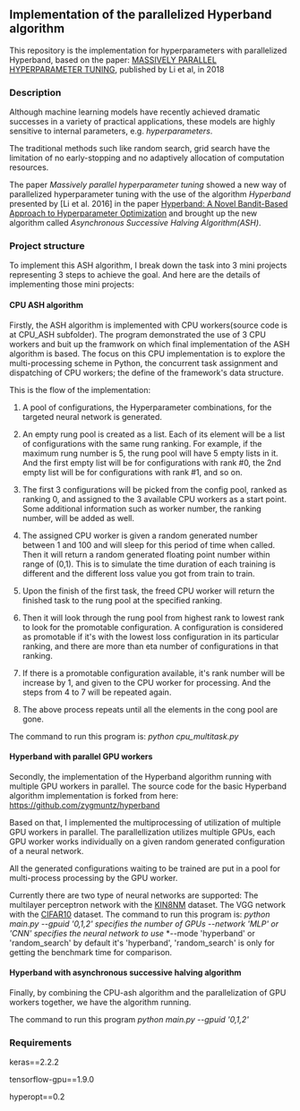 ## Implementation of the parallelized Hyperband algorithm

This repository is the implementation for hyperparameters with parallelized Hyperband, based on the paper:
[MASSIVELY PARALLEL HYPERPARAMETER TUNING](https://openreview.net/forum?id=S1Y7OOlRZ), published by Li et al, in 2018

### Description
Although machine learning models have recently achieved dramatic successes in a variety of practical applications, these models are highly sensitive to internal parameters, e.g. *hyperparameters*.

The traditional methods such like random search, grid search have the limitation of no early-stopping and no adaptively allocation of computation resources. 

The paper *Massively parallel hyperparameter tuning* showed a new way of parallelized hyperparameter tuning with the use of the algorithm *Hyperband* presented by [Li et al. 2016] in the paper [Hyperband: A Novel Bandit-Based Approach to Hyperparameter Optimization](https://arxiv.org/abs/1603.06560) and brought up the new algorithm called *Asynchronous Successive Halving Algorithm(ASH)*. 

### Project structure
To implement this ASH algorithm, I break down the task into 3 mini projects representing 3 steps to achieve the goal. And here are the details of implementing those mini projects:

#### CPU ASH algorithm
Firstly, the ASH algorithm is implemented with CPU workers(source code is at CPU_ASH subfolder). The program demonstrated the use of 3 CPU workers and buit up the framwork on which final implementation of the ASH algorithm is based. The focus on this CPU implementation is to explore the multi-processing scheme in Python, the concurrent task assignment and dispatching of CPU workers; the define of the framework's data structure.

This is the flow of the implementation:

1. A pool of configurations, the Hyperparameter combinations, for the targeted neural network is generated.

2. An empty rung pool is created as a list. Each of its element will be a list of configurations with the same rung ranking. For example, if the maximum rung number is 5, the rung pool will have 5 empty lists in it. And the first empty list will be for configurations with rank #0, the 2nd empty list will be for configurations with rank #1, and so on.

3. The first 3 configurations will be picked from the config pool, ranked as ranking 0, and assigned to the 3 available CPU workers as a start point. Some additional information such as worker number, the ranking number, will be added as well.

4. The assigned CPU worker is given a random generated number between 1 and 100 and will sleep for this period of time when called. Then it will return a random generated floating point number within range of (0,1). This is to simulate the time duration of each training is different and the different loss value you got from train to train. 

5. Upon the finish of the first task, the freed CPU worker will return the finished task to the rung pool at the specified ranking. 

6. Then it will look through the rung pool from highest rank to lowest rank to look for the promotable configuration. A configuration is considered as promotable if it's with the lowest loss configuration in its particular ranking, and there are more than eta number of configurations in that ranking.

7. If there is a promotable configuration available, it's rank number will be increase by 1, and given to the CPU worker for processing. And the steps from 4 to 7 will be repeated again.

8. The above process repeats until all the elements in the cong pool are gone. 


The command to run this program is:
*python cpu_multitask.py*

#### Hyperband with parallel GPU workers
Secondly, the implementation of the Hyperband algorithm running with multiple GPU workers in parallel. The source code for the basic Hyperband algorithm implementation is forked from here:
https://github.com/zygmuntz/hyperband

Based on that, I implemented the multiprocessing of utilization of multiple GPU workers in parallel. 
The parallellization utilizes multiple GPUs, each GPU worker works individually on a given random generated configuration of a neural network. 

All the generated configurations waiting to be trained are put in a pool for multi-process processing by the GPU worker. 

Currently there are two type of neural networks are supported:
The multilayer perceptron network with the [KIN8NM](https://www.openml.org/d/189) dataset.
The VGG network with the [CIFAR10](https://www.cs.toronto.edu/~kriz/cifar.html) dataset.
The command to run this program is:
*python main.py --gpuid '0,1,2' specifies the number of GPUs*
               *--network 'MLP' or 'CNN' specifies the neural network to use*
               *--mode 'hyperband' or 'random_search' by default it's 'hyperband', 'random_search' is only for getting the benchmark time for comparison.

#### Hyperband with asynchronous successive halving algorithm

Finally, by combining the CPU-ash algorithm and the parallelization of GPU workers together, we have the algorithm running. 

The command to run this program 
*python main.py --gpuid '0,1,2'*

### Requirements
keras==2.2.2

tensorflow-gpu==1.9.0

hyperopt==0.2


